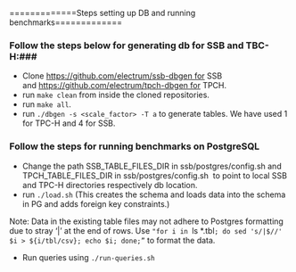 =============Steps setting up DB and running benchmarks=============
### Follow the steps below for generating db for SSB and TBC-H:###
* Clone https://github.com/electrum/ssb-dbgen for SSB and https://github.com/electrum/tpch-dbgen for TPCH.
* run `make clean` from inside the cloned repositories.
* run `make all`.
* run `./dbgen -s <scale_factor> -T a` to generate tables. We have used 1 for TPC-H and 4 for SSB. 



### Follow the steps for running benchmarks on PostgreSQL 
* Change the path SSB_TABLE_FILES_DIR in ssb/postgres/config.sh and TPCH_TABLE_FILES_DIR in ssb/postgres/config.sh  to point to local SSB and TPC-H directories respectively db location. 
* run `./load.sh` (This creates the schema and loads data into the schema in PG and adds foreign key constraints.)

Note: Data in the existing table files may not adhere to Postgres formatting due to stray ‘|’ at the end of rows. Use `"for i in `ls *.tbl`; do sed 's/|$//' $i > ${i/tbl/csv}; echo $i; done;”` to format the data.  

* Run queries using `./run-queries.sh`

